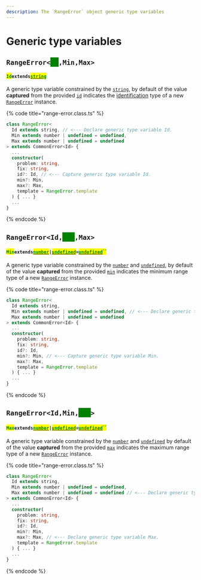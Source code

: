 ```yaml
---
description: The `RangeError` object generic type variables
---
```


# Generic type variables

## `RangeError<`<mark style="color:green;background-color:green;">`Id`</mark>`,Min,Max>` <a href="#wrap-opening" id="wrap-opening"></a>

#### <mark style="color:green;">`Id`</mark>`extends`[<mark style="color:green;">`string`</mark>](https://www.typescriptlang.org/docs/handbook/basic-types.html#string)

​A generic type variable constrained by the [`string`](https://developer.mozilla.org/en-US/docs/Web/JavaScript/Reference/Global\_Objects/String), by default of the value **captured** from the provided [`id`](v-constructor.md#id-id) indicates the [identification](../getting-started/basic-concepts.md#identification) type of a new [`RangeError`](broken-reference) instance.

{% code title="range-error.class.ts" %}
```typescript
class RangeError<
  Id extends string, // <--- Declare generic type variable Id.
  Min extends number | undefined = undefined,
  Max extends number | undefined = undefined
> extends CommonError<Id> {
  ...
  constructor(
    problem: string,
    fix: string,
    id?: Id, // <--- Capture generic type variable Id.
    min?: Min,
    max?: Max,
    template = RangeError.template
  ) { ... }
  ...
}
```
{% endcode %}

## `RangeError<Id,`<mark style="color:green;background-color:green;">`Min`</mark>`,Max>` <a href="#wrap-opening" id="wrap-opening"></a>

#### <mark style="color:green;">`Min`</mark>`extends`[<mark style="color:green;">`number`</mark>](https://www.typescriptlang.org/docs/handbook/basic-types.html#number)`|`[<mark style="color:green;">`undefined`</mark>](https://www.typescriptlang.org/docs/handbook/basic-types.html#null-and-undefined)`=`[<mark style="color:green;">`undefined`</mark>](https://www.typescriptlang.org/docs/handbook/basic-types.html#null-and-undefined)<mark style="color:green;">``</mark>

​A generic type variable constrained by the [`number`](https://www.typescriptlang.org/docs/handbook/basic-types.html#number) and [`undefined`](https://www.typescriptlang.org/docs/handbook/basic-types.html#null-and-undefined), by default of the value **captured** from the provided [`min`](v-constructor.md#min-min) indicates the minimum range type of a new [`RangeError`](broken-reference) instance.

{% code title="range-error.class.ts" %}
```typescript
class RangeError<
  Id extends string,
  Min extends number | undefined = undefined, // <--- Declare generic type variable Min.
  Max extends number | undefined = undefined
> extends CommonError<Id> {
  ...
  constructor(
    problem: string,
    fix: string,
    id?: Id,
    min?: Min, // <--- Capture generic type variable Min.
    max?: Max,
    template = RangeError.template
  ) { ... }
  ...
}
```
{% endcode %}

## `RangeError<Id,Min,`<mark style="color:green;background-color:green;">`Max`</mark>`>` <a href="#wrap-opening" id="wrap-opening"></a>

#### <mark style="color:green;">`Max`</mark>`extends`[<mark style="color:green;">`number`</mark>](https://www.typescriptlang.org/docs/handbook/basic-types.html#number)`|`[<mark style="color:green;">`undefined`</mark>](https://www.typescriptlang.org/docs/handbook/basic-types.html#null-and-undefined)`=`[<mark style="color:green;">`undefined`</mark>](https://www.typescriptlang.org/docs/handbook/basic-types.html#null-and-undefined)<mark style="color:green;">``</mark>

​A generic type variable constrained by the [`number`](https://www.typescriptlang.org/docs/handbook/basic-types.html#number) and [`undefined`](https://www.typescriptlang.org/docs/handbook/basic-types.html#null-and-undefined) by default of the value **captured** from the provided [`max`](v-constructor.md#max-max) indicates the maximum range type of a new [`RangeError`](broken-reference) instance.

{% code title="range-error.class.ts" %}
```typescript
class RangeError<
  Id extends string,
  Min extends number | undefined = undefined,
  Max extends number | undefined = undefined // <--- Declare generic type variable Max.
> extends CommonError<Id> {
  ...
  constructor(
    problem: string,
    fix: string,
    id?: Id,
    min?: Min,
    max?: Max, // <--- Declare generic type variable Max.
    template = RangeError.template
  ) { ... }
  ...
}
```
{% endcode %}
